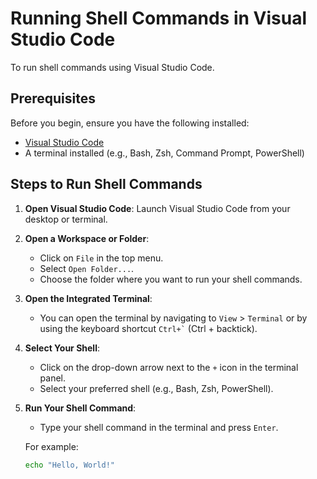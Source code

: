 # Running Shell Commands in Visual Studio Code

To run shell commands using Visual Studio Code.

## Prerequisites

Before you begin, ensure you have the following installed:

- [Visual Studio Code](https://code.visualstudio.com/)
- A terminal installed (e.g., Bash, Zsh, Command Prompt, PowerShell)

## Steps to Run Shell Commands

1. **Open Visual Studio Code**: Launch Visual Studio Code from your desktop or terminal.

2. **Open a Workspace or Folder**: 
   - Click on `File` in the top menu.
   - Select `Open Folder...`.
   - Choose the folder where you want to run your shell commands.

3. **Open the Integrated Terminal**:
   - You can open the terminal by navigating to `View` > `Terminal` or by using the keyboard shortcut `` Ctrl+` `` (Ctrl + backtick).

4. **Select Your Shell**:
   - Click on the drop-down arrow next to the `+` icon in the terminal panel.
   - Select your preferred shell (e.g., Bash, Zsh, PowerShell).

5. **Run Your Shell Command**:
   - Type your shell command in the terminal and press `Enter`.

   For example:
   ```sh
   echo "Hello, World!"
